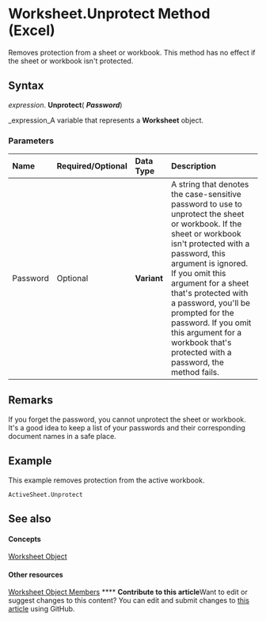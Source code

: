 
# Worksheet.Unprotect Method (Excel)

Removes protection from a sheet or workbook. This method has no effect if the sheet or workbook isn't protected.


## Syntax

 _expression_. **Unprotect**( **_Password_**)

 _expression_A variable that represents a  **Worksheet** object.


### Parameters



|**Name**|**Required/Optional**|**Data Type**|**Description**|
|:-----|:-----|:-----|:-----|
|Password|Optional| **Variant**|A string that denotes the case-sensitive password to use to unprotect the sheet or workbook. If the sheet or workbook isn't protected with a password, this argument is ignored. If you omit this argument for a sheet that's protected with a password, you'll be prompted for the password. If you omit this argument for a workbook that's protected with a password, the method fails.|

## Remarks

If you forget the password, you cannot unprotect the sheet or workbook. It's a good idea to keep a list of your passwords and their corresponding document names in a safe place.


## Example

This example removes protection from the active workbook.


```
ActiveSheet.Unprotect
```


## See also


#### Concepts


 [Worksheet Object](182b705e-854a-81cc-a4b0-59b942de55ae.md)
#### Other resources


 [Worksheet Object Members](f8c1afea-1a1c-f5e4-37e3-52c434c8c157.md)
****   **Contribute to this article**Want to edit or suggest changes to this content? You can edit and submit changes to  [this article](https://github.com/jhershey00/VBA_Excel_Test/OpenXMLCon/articles/f955872b-d6bf-5c94-d956-0e84fc7bb9aa.md) using GitHub.

